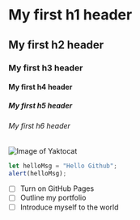 # My first h1 header
## My first h2 header
### My first h3 header
#### My first h4 header
##### My first h5 header
###### My first h6 header

![Image of Yaktocat](https://octodex.github.com/images/yaktocat.png)

``` javascript
let helloMsg = "Hello Github";
alert(helloMsg);
```

- [ ] Turn on GitHub Pages
- [ ] Outline my portfolio
- [ ] Introduce myself to the world

